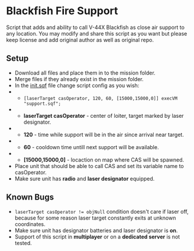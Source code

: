 # Blackfish Fire Support
Script that adds and ability to call V-44X Blackfish as close air support to any location. 
You may modify and share this script as you want but please keep license and add original author as well as original repo. 
## Setup
* Download all files and place them in to the mission folder.
* Merge files if they already exist in the mission folder.
* In the [init.sqf](init.sqf) file change script config as you wish:
* * `[laserTarget casOperator, 120, 60, [15000,15000,0]] execVM "support.sqf";`
* * **laserTarget casOperator** - center of loiter, target marked by laser designator.
* * **120** - time while support will be in the air since arrival near target.
* * **60** - cooldown time untill next support will be available.
* * **[15000,15000,0]** - locaction on map where CAS will be spawned.
* Place unit that should be able to call CAS and set its variable name to casOperator.
* Make sure unit has **radio** and **laser designator** equipped.

## Known Bugs
* `laserTarget casOperator != objNull` condition doesn't care if laser off, because for some reason laser target constantly exits at unknown coordinates.
* Make sure unit has designator batteries and laser designator is **on**.
* Support of this script in **multiplayer** or on a **dedicated server** is not tested.
